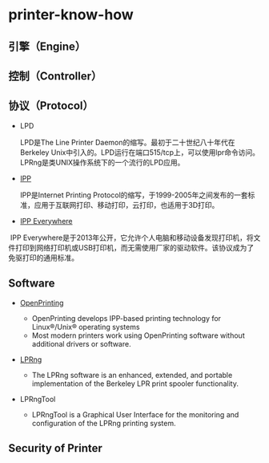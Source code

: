 # printer-know-how

## 引擎（Engine）



## 控制（Controller）



## 协议（Protocol）



- LPD

  LPD是The Line Printer Daemon的缩写。最初于二十世纪八十年代在Berkeley Unix中引入的。LPD运行在端口515/tcp上，可以使用lpr命令访问。LPRng是类UNIX操作系统下的一个流行的LPD应用。

- [IPP](ipp\ipp-firstpage.md)

  IPP是Internet Printing Protocol的缩写，于1999-2005年之间发布的一套标准，应用于互联网打印、移动打印，云打印，也适用于3D打印。

- [IPP Everywhere](ipp\IPP-Everywhere.md)

​     IPP Everywhere是于2013年公开，它允许个人电脑和移动设备发现打印机，将文件打印到网络打印机或USB打印机，而无需使用厂家的驱动软件。该协议成为了免驱打印的通用标准。



## Software

- [OpenPrinting](https://openprinting.github.io/)
    - OpenPrinting develops IPP-based printing technology for Linux®/Unix® operating systems
    - Most modern printers work using OpenPrinting software without additional drivers or software.

- [LPRng](http://www.lprng.com/)
    - The LPRng software is an enhanced, extended, and portable implementation of the Berkeley LPR print spooler functionality. 
- LPRngTool
    - LPRngTool is a Graphical User Interface for the monitoring and configuration of the LPRng printing system. 

## Security of Printer

